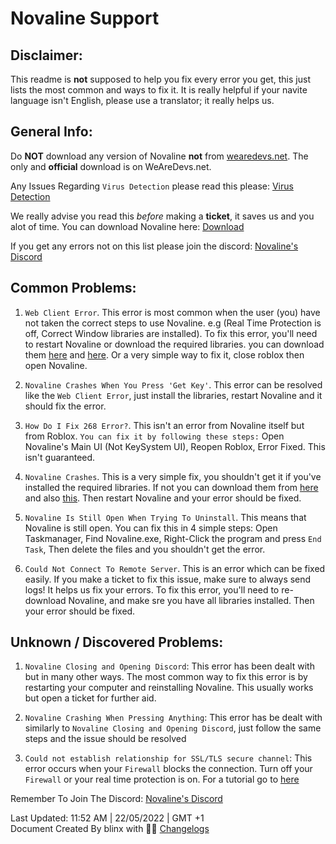 # Novaline Support

## Disclaimer:
This readme is **not** supposed to help you fix every error you get, this just lists the most common and ways to fix it.
It is really helpful if your navite language isn't English, please use a translator; it really helps us.

## General Info:
Do **NOT** download any version of Novaline **not** from [wearedevs.net](https://wearedevs.net). The only and **official** download is on WeAreDevs.net.


Any Issues Regarding `Virus Detection` please read this please: [Virus Detection](https://wearedevs.net/forum/t/572)


We really advise you read this *before* making a **ticket**, it saves us and you alot of time.
You can download Novaline here: [Download](https://wearedevs.net/d/Novaline)

If you get any errors not on this list please join the discord: [Novaline's Discord](https://discord.com/invite/semnXTdss2)

## Common Problems:
1. `Web Client Error`. This error is most common when the user (you) have not taken the correct steps to use Novaline. e.g (Real Time Protection is off, Correct Window libraries are installed). To fix this error, you'll need to restart Novaline or download the required libraries. you can download them [here](https://aka.ms/vs/17/release/vc_redist.x64.exe) and [here](https://dotnet.microsoft.com/en-us/download/dotnet-framework). Or a very simple way to fix it, close roblox then open Novaline.



2. `Novaline Crashes When You Press 'Get Key'`. This error can be resolved like the `Web Client Error`, just install the libraries, restart Novaline and it should fix the error.



3. `How Do I Fix 268 Error?`. This isn't an error from Novaline itself but from Roblox. ``You can fix it by following these steps:`` Open Novaline's Main UI (Not KeySystem UI), Reopen Roblox, Error Fixed. This isn't guaranteed.    


 
4. `Novaline Crashes`. This is a very simple fix, you shouldn't get it if you've installed the required libraries. If not you can download them from [here](https://aka.ms/vs/17/release/vc_redist.x64.exe) and also [this](https://dotnet.microsoft.com/en-us/download/dotnet-framework). Then restart Novaline and your error should be fixed.



6. `Novaline Is Still Open When Trying To Uninstall`. This means that Novaline is still open. You can fix this in 4 simple steps: Open Taskmanager, Find Novaline.exe, Right-Click the program and press `End Task`, Then delete the files and you shouldn't get the error.



5. `Could Not Connect To Remote Server`. This is an error which can be fixed easily. If you make a ticket to fix this issue, make sure to always send logs! It helps us fix your errors. To fix this error, you'll need to re-download Novaline, and make sre you have all libraries installed. Then your error should be fixed.


## Unknown / Discovered Problems:
1. `Novaline Closing and Opening Discord`: This error has been dealt with but in many other ways. The most common way to fix this error is by restarting your computer and reinstalling Novaline. This usually works but open a ticket for further aid.



2. `Novaline Crashing When Pressing Anything`: This error has be dealt with similarly to `Novaline Closing and Opening Discord`, just follow the same steps and the issue should be resolved



3. `Could not establish relationship for SSL/TLS secure channel`: This error occurs when your `Firewall` blocks the connection. Turn off your `Firewall` or your real time protection is on. For a tutorial go to [here](https://www.linksys.com/us/support-article?articleNum=143654)

Remember To Join The Discord: [Novaline's Discord](https://discord.com/invite/semnXTdss2)





Last Updated: 11:52 AM | 22/05/2022 | GMT +1                                                                                                        
Document Created By blinx with 🖤😽
[Changelogs](https://github.com/blinx-co/Novaline-ReadMe-Page/blob/main/changelogs.md)
